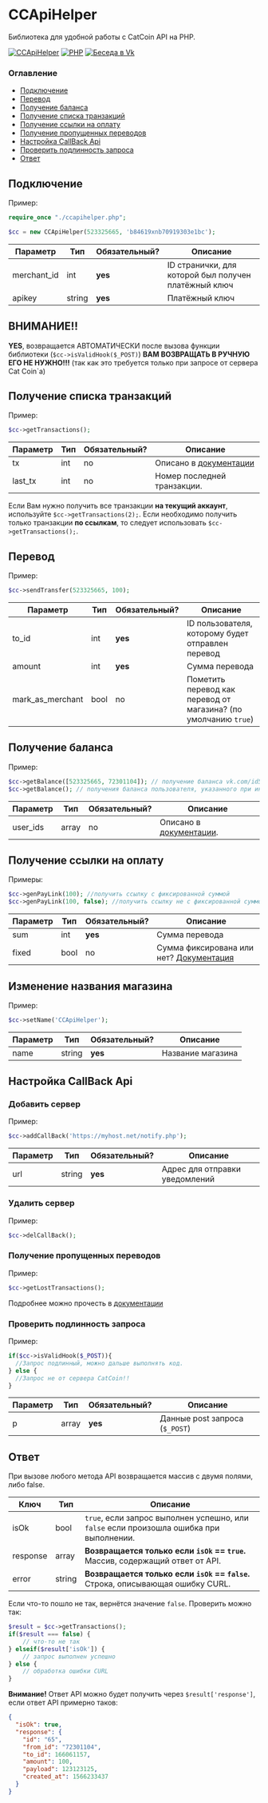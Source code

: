 # CCApiHelper
Библиотека для удобной работы с CatCoin API на PHP.

[![CCApiHelper](https://img.shields.io/badge/CCApiHelper-1.1-brightgreen)](https://github.com/Floory/ccapihelper)
[![PHP](https://img.shields.io/badge/PHP-%3E%3D7.0-blue)](https://php.net/)
[![Беседа в Vk](https://img.shields.io/badge/%D0%91%D0%B5%D1%81%D0%B5%D0%B4%D0%B0%20%D0%B2-Vk-orange)](https://vk.me/join/AJQ1dzYf1BBBwChl3mcP8kvz)

### Оглавление
- [Подключение](#Подключение)
- [Перевод](#Перевод)
- [Получение баланса](#Получение-баланса)
- [Получение списка транзакций](#Получение-списка-транзакций)
- [Получение ссылки на оплату](#Получение-ссылки-на-оплату)
- [Получение пропущенных переводов](#Получение-пропущенных-переводов)
- [Настройка CallBack Api](#Настройка-CallBack-Api)
- [Проверить подлинность запроса](#Проверить-подлинность-запроса)
- [Ответ](#Ответ)


## Подключение
Пример:
```php
require_once "./ccapihelper.php";

$cc = new CCApiHelper(523325665, 'b84619xnb70919303e1bc');
```

| Параметр     | Тип    | Обязательный?     | Описание                                             |
|--------------|--------|-------------------|------------------------------------------------------|
| merchant_id  | int    | **yes**           | ID странички, для которой был получен платёжный ключ |
| apikey       | string | **yes**           | Платёжный ключ                                       |

## ВНИМАНИЕ!!
**YES**, возвращается АВТОМАТИЧЕСКИ после вызова функции библиотеки (`$cc->isValidHook($_POST)`)
**ВАМ ВОЗВРАЩАТЬ В РУЧНУЮ ЕГО НЕ НУЖНО!!!** (так как это требуется только при запросе от сервера Cat Coin`а)

## Получение списка транзакций
Пример:
```php
$cc->getTransactions();
```

| Параметр     | Тип    | Обязательный? | Описание                                                                                                                              |
|--------------|--------|---------------|---------------------------------------------------------------------------------------------------------------------------------------|
| tx           | int    | no            | Описано в [документации](https://documenter.getpostman.com/view/8482328/SVfGzCCM?version=latest#36eca604-3cef-4966-a336-a46b440bb981) |
| last_tx      | int    | no            | Номер последней транзакции.                                                                                                           |

Если Вам нужно получить все транзакции **на текущий аккаунт**, используйте `$cc->getTransactions(2);`. Если необходимо получить только транзакции **по ссылкам**, то следует использовать `$cc->getTransactions();`.

## Перевод
Пример:
```php
$cc->sendTransfer(523325665, 100);
```

| Параметр         | Тип    | Обязательный? | Описание                                                                             |
|------------------|--------|---------------|--------------------------------------------------------------------------------------|
| to_id            | int    | **yes**       | ID пользователя, которому будет отправлен перевод                                    |
| amount           | int    | **yes**       | Сумма перевода                                                                       |
| mark_as_merchant | bool   | no            | Пометить перевод как перевод от магазина? (по умолчанию `true`)                      |

## Получение баланса
Пример:
```php
$cc->getBalance([523325665, 72301104]); // получение баланса vk.com/id523325665 и vk.com/id72301104
$cc->getBalance(); // получения баланса пользователя, указанного при инициализации
```

| Параметр     | Тип    | Обязательный? | Описание                                                                                                                                                                                                                                                     |
|--------------|--------|---------------|----------------------------------------------------------------------------------------------------------------------------------------|
| user_ids     | array  | no            | Описано в [документации](https://documenter.getpostman.com/view/8482328/SVfGzCCM?version=latest#0f9637c9-48f1-43a8-8df8-d46cfc10f4c2). |

## Получение ссылки на оплату
Примеры:
```php
$cc->genPayLink(100); //получить ссылку с фиксированной суммой
$cc->genPayLink(100, false); //получить ссылку не с фиксированной суммой
```

| Параметр     | Тип    | Обязательный?   | Описание                                                                                                             |
|--------------|--------|-----------------|----------------------------------------------------------------------------------------------------------------------|
| sum          | int    | **yes**         | Сумма перевода                                                                                                       |
| fixed        | bool   | no              | Сумма фиксирована или нет? [Документация](https://documenter.getpostman.com/view/8482328/SVfGzCCM?version=latest)    |

## Изменение названия магазина
Пример:
```php
$cc->setName('CCApiHelper');
```

| Параметр | Тип    | Обязательный? | Описание          |
|----------|--------|---------------|-------------------|
| name     | string | **yes**       | Название магазина |

## Настройка CallBack Api
### Добавить сервер
Пример:
```php
$cc->addCallBack('https://myhost.net/notify.php');
```

| Параметр | Тип    | Обязательный? | Описание                       |
|----------|--------|---------------|--------------------------------|
| url      | string | **yes**       | Адрес для отправки уведомлений |

### Удалить сервер
Пример:
```php
$cc->delCallBack();
```

### Получение пропущенных переводов
Пример:
```php
$cc->getLostTransactions();
```

Подробнее можно прочесть в [документации](https://documenter.getpostman.com/view/8482328/SVfGzCCM?version=latest#18360d31-0e9c-4925-8b67-9edffb5654c5)

### Проверить подлинность запроса
Пример:
```php
if($cc->isValidHook($_POST)){
  //Запрос подлинный, можно дальше выполнять код.
} else {
  //Запрос не от сервера CatCoin!!
}
```

| Параметр | Тип             | Обязательный? | Описание                        |
|----------|-----------------|---------------|---------------------------------|
| p        | array           | **yes**       | Данные  post запроса (`$_POST`) |


## Ответ
При вызове любого метода API возвращается массив с двумя полями, либо false.

| Ключ         | Тип    |  Описание                                                                               |
|--------------|--------|-----------------------------------------------------------------------------------------|
| isOk         | bool   | `true`, если запрос выполнен успешно, или `false` если произошла ошибка при выполнении. |
| response     | array  | **Возвращается только если `isOk` == `true`.** Массив, содержащий ответ от API.         |
| error        | string | **Возвращается только если `isOk` == `false`.** Строка, описывающая ошибку CURL.        |

Если что-то пошло не так, вернётся значение `false`. Проверить можно так:
```php
$result = $cc->getTransactions();
if($result === false) {
	// что-то не так
} elseif($result['isOk']) {
	// запрос выполнен успешно
} else {
	// обработка ошибки CURL
}
```

**Внимание!** Ответ API можно будет получить через `$result['response']`, если ответ API примерно таков:
```json
{
  "isOk": true,
  "response": {
    "id": "65",
    "from_id": "72301104",
    "to_id": 166061157,
    "amount": 100,
    "payload": 123123125,
    "created_at": 1566233437
  }
}
```
